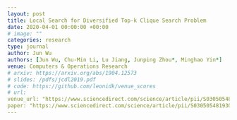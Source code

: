 ```yaml
---
layout: post
title: Local Search for Diversified Top-k Clique Search Problem
date: 2020-04-01 00:00:00 +00:00
# image: ""
categories: research
type: journal
author: Jun Wu
authors: [Jun Wu, Chu-Min Li, Lu Jiang, Junping Zhou*, Minghao Yin*]
venue: Computers & Operations Research
# arxiv: https://arxiv.org/abs/1904.12573
# slides: /pdfs/jcdl2019.pdf
# code: https://github.com/leonidk/venue_scores
# url: 
venue_url: "https://www.sciencedirect.com/science/article/pii/S0305054819303090"
paper: "https://www.sciencedirect.com/science/article/pii/S0305054819303090/pdfft?md5=4ac5a8cbe9dfd864131cee78a8ebfecf&pid=1-s2.0-S0305054819303090-main.pdf"
---
```

